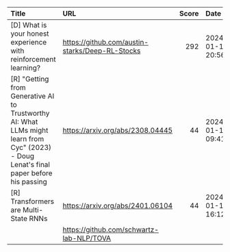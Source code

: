 | Title                                                                                                                                   | URL                                             |   Score | Date                |
|:----------------------------------------------------------------------------------------------------------------------------------------|:------------------------------------------------|--------:|:--------------------|
| [D] What is your honest experience with reinforcement learning?                                                                         | https://github.com/austin-starks/Deep-RL-Stocks |     292 | 2024-01-15 20:56:46 |
| [R] "Getting from Generative AI to Trustworthy AI: What LLMs might learn from Cyc" (2023) - Doug Lenat's final paper before his passing | https://arxiv.org/abs/2308.04445                |      44 | 2024-01-15 09:41:36 |
| [R] Transformers are Multi-State RNNs                                                                                                   | https://arxiv.org/abs/2401.06104                |      44 | 2024-01-16 16:12:24 |
|                                                                                                                                         | https://github.com/schwartz-lab-NLP/TOVA        |         |                     |